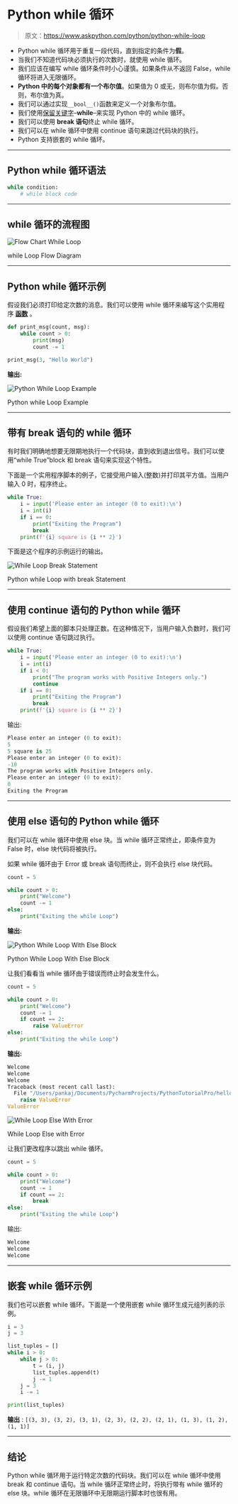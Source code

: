 # Python while 循环

> 原文：<https://www.askpython.com/python/python-while-loop>

*   Python while 循环用于重复一段代码，直到指定的条件为**假**。
*   当我们不知道代码块必须执行的次数时，就使用 while 循环。
*   我们应该在编写 while 循环条件时小心谨慎。如果条件从不返回 False，while 循环将进入无限循环。
*   **Python 中的每个对象都有一个布尔值**。如果值为 0 或无，则布尔值为假。否则，布尔值为真。
*   我们可以通过实现`__bool__()`函数来定义一个对象布尔值。
*   我们使用[保留关键字](https://www.askpython.com/python/python-keywords)–**while**–来实现 Python 中的 while 循环。
*   我们可以使用 **break 语句**终止 while 循环。
*   我们可以在 while 循环中使用 continue 语句来跳过代码块的执行。
*   Python 支持嵌套的 while 循环。

* * *

## Python while 循环语法

```py
while condition:
    # while block code

```

* * *

## while 循环的流程图

![Flow Chart While Loop](img/f287cb8790bcb5291361883fa62d1aa4.png)

while Loop Flow Diagram

* * *

## Python while 循环示例

假设我们必须打印给定次数的消息。我们可以使用 while 循环来编写这个实用程序 [**函数**](https://www.askpython.com/python/python-functions) 。

```py
def print_msg(count, msg):
    while count > 0:
        print(msg)
        count -= 1

print_msg(3, "Hello World")

```

**输出:**

![Python While Loop Example](img/eba52ac4bf2bb88a884d12d6c64e5a9c.png)

Python while Loop Example

* * *

## 带有 break 语句的 while 循环

有时我们明确地想要无限期地执行一个代码块，直到收到退出信号。我们可以使用“while True”block 和 break 语句来实现这个特性。

下面是一个实用程序脚本的例子，它接受用户输入(整数)并打印其平方值。当用户输入 0 时，程序终止。

```py
while True:
    i = input('Please enter an integer (0 to exit):\n')
    i = int(i)
    if i == 0:
        print("Exiting the Program")
        break
    print(f'{i} square is {i ** 2}')

```

下面是这个程序的示例运行的输出。

![While Loop Break Statement](img/f80abdf579e2727e53a431e2724821a2.png)

Python while Loop with break Statement

* * *

## 使用 continue 语句的 Python while 循环

假设我们希望上面的脚本只处理正数。在这种情况下，当用户输入负数时，我们可以使用 continue 语句跳过执行。

```py
while True:
    i = input('Please enter an integer (0 to exit):\n')
    i = int(i)
    if i < 0:
        print("The program works with Positive Integers only.")
        continue
    if i == 0:
        print("Exiting the Program")
        break
    print(f'{i} square is {i ** 2}')

```

输出:

```py
Please enter an integer (0 to exit):
5
5 square is 25
Please enter an integer (0 to exit):
-10
The program works with Positive Integers only.
Please enter an integer (0 to exit):
0
Exiting the Program

```

* * *

## 使用 else 语句的 Python while 循环

我们可以在 while 循环中使用 else 块。当 while 循环正常终止，即条件变为 False 时，else 块代码将被执行。

如果 while 循环由于 Error 或 break 语句而终止，则不会执行 else 块代码。

```py
count = 5

while count > 0:
    print("Welcome")
    count -= 1
else:
    print("Exiting the while Loop")

```

**输出:**

![Python While Loop With Else Block](img/d8db601b2d3282bca63c59883ebc2ac8.png)

Python While Loop With Else Block

让我们看看当 while 循环由于错误而终止时会发生什么。

```py
count = 5

while count > 0:
    print("Welcome")
    count -= 1
    if count == 2:
        raise ValueError
else:
    print("Exiting the while Loop")

```

**输出:**

```py
Welcome
Welcome
Welcome
Traceback (most recent call last):
  File "/Users/pankaj/Documents/PycharmProjects/PythonTutorialPro/hello-world/while-loop.py", line 7, in <module>
    raise ValueError
ValueError

```

![While Loop Else With Error](img/d949415dfdbe60d3be84ffc2453e14bd.png)

While Loop Else with Error

让我们更改程序以跳出 while 循环。

```py
count = 5

while count > 0:
    print("Welcome")
    count -= 1
    if count == 2:
        break
else:
    print("Exiting the while Loop")

```

输出:

```py
Welcome
Welcome
Welcome

```

* * *

## 嵌套 while 循环示例

我们也可以嵌套 while 循环。下面是一个使用嵌套 while 循环生成元组列表的示例。

```py
i = 3
j = 3

list_tuples = []
while i > 0:
    while j > 0:
        t = (i, j)
        list_tuples.append(t)
        j -= 1
    j = 3
    i -= 1

print(list_tuples)

```

**输出** : `[(3, 3), (3, 2), (3, 1), (2, 3), (2, 2), (2, 1), (1, 3), (1, 2), (1, 1)]`

* * *

## 结论

Python while 循环用于运行特定次数的代码块。我们可以在 while 循环中使用 break 和 continue 语句。当 while 循环正常终止时，将执行带有 while 循环的 else 块。while 循环在无限循环中无限期运行脚本时也很有用。